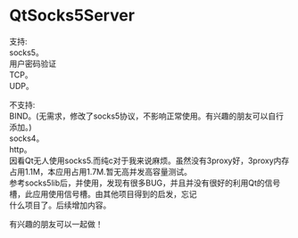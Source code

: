 # QtSocks5Server  
  
支持:  
socks5。  
用户密码验证  
TCP。  
UDP。  
  
不支持:  
BIND。(无需求，修改了socks5协议，不影响正常使用。有兴趣的朋友可以自行添加。)  
socks4。  
http。  
因看Qt无人使用socks5.而纯c对于我来说麻烦。虽然没有3proxy好，3proxy内存占用1.1M，本应用占用1.7M.暂无高并发高容量测试。  
参考socks5lib后，并使用，发现有很多BUG，并且并没有很好的利用Qt的信号槽，此应用使用信号槽。由其他项目得到的启发，忘记  
什么项目了。后续增加内容。      
  
    
有兴趣的朋友可以一起做！
